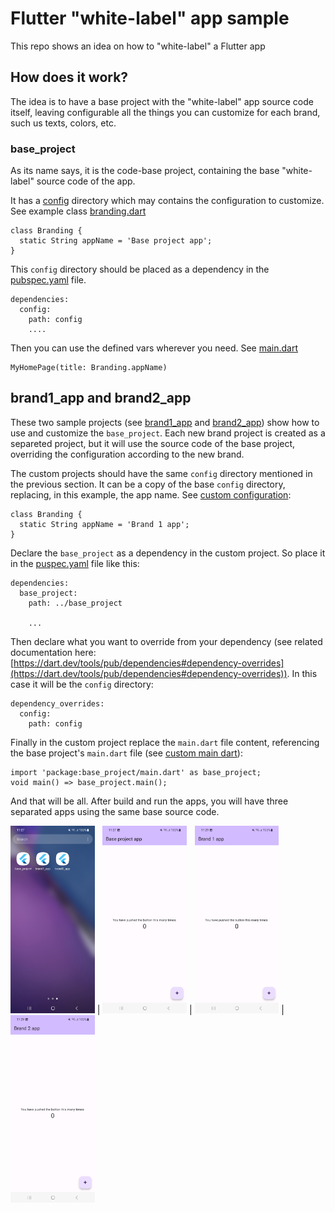 # Flutter "white-label" app sample

This repo shows an idea on how to "white-label" a Flutter app

## How does it work?

The idea is to have a base project with the "white-label" app source code itself, leaving configurable all the things you can customize for each brand, such us texts, colors, etc. 

### base_project

As its name says, it is the code-base project, containing the base "white-label" source code of the app. 

It has a [config](/base_project/config) directory which may contains the configuration to customize. See example class [branding.dart](/base_project/config/lib/branding.dart)

```
class Branding {
  static String appName = 'Base project app';
}

```

This `config` directory should be placed as a dependency in the [pubspec.yaml](/base_project/pubspec.yaml) file.

```
dependencies:
  config:
    path: config
    ....
```    

Then you can use the defined vars wherever you need. See [main.dart](/base_project/lib/main.dart)

```
MyHomePage(title: Branding.appName)
```

## brand1_app and brand2_app

These two sample projects (see [brand1_app](/brand1_app/) and [brand2_app](/brand2_app/)) show how to use and customize the `base_project`. Each new brand project is created as a separeted project, but it will use the source code of the base project, overriding the configuration according to the new brand.

The custom projects should have the same `config` directory mentioned in the previous section. It can be a copy of the base `config` directory, replacing, in this example, the app name. See [custom configuration](/brand1_app/config/lib/branding.dart):

```
class Branding {
  static String appName = 'Brand 1 app';
}
```

Declare the `base_project` as a dependency in the custom project. So place it in the [puspec.yaml](/brand1_app/pubspec.yaml) file like this:

```
dependencies:
  base_project:
    path: ../base_project

    ...
```

Then declare what you want to override from your dependency (see related documentation here: [https://dart.dev/tools/pub/dependencies#dependency-overrides](https://dart.dev/tools/pub/dependencies#dependency-overrides)). In this case it will be the `config` directory:

```
dependency_overrides:
  config:
    path: config
```

Finally in the custom project replace the `main.dart` file content, referencing the base project's `main.dart` file (see [custom main dart](/brand1_app/lib/main.dart)):

```
import 'package:base_project/main.dart' as base_project;
void main() => base_project.main();
```


And that will be all. After build and run the apps, you will have three separated apps using the same base source code.


<img src="/screenshots/home.jpg" height="300"/> |  <img src="/screenshots/base_project.jpg" height="300"/> | <img src="/screenshots/brand_1.jpg" height="300"/> | <img src="/screenshots/brand_2.jpg" height="300"/>
